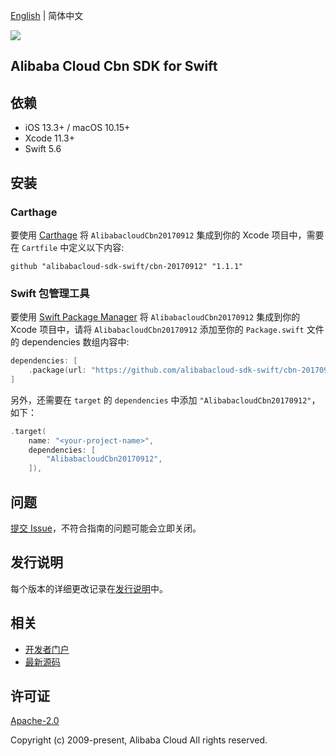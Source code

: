 [English](README.md) | 简体中文

![](https://aliyunsdk-pages.alicdn.com/icons/AlibabaCloud.svg)

## Alibaba Cloud Cbn SDK for Swift

## 依赖

- iOS 13.3+ / macOS 10.15+
- Xcode 11.3+
- Swift 5.6

## 安装

### Carthage

要使用 [Carthage](https://github.com/Carthage/Carthage) 将 `AlibabacloudCbn20170912` 集成到你的 Xcode 项目中，需要在 `Cartfile` 中定义以下内容:

```ogdl
github "alibabacloud-sdk-swift/cbn-20170912" "1.1.1"
```

### Swift 包管理工具

要使用 [Swift Package Manager](https://swift.org/package-manager/) 将 `AlibabacloudCbn20170912` 集成到你的 Xcode 项目中，请将 `AlibabacloudCbn20170912` 添加至你的 `Package.swift` 文件的 dependencies 数组内容中:

```swift
dependencies: [
    .package(url: "https://github.com/alibabacloud-sdk-swift/cbn-20170912.git", from: "1.1.1")
]
```

另外，还需要在 `target` 的 `dependencies` 中添加 `"AlibabacloudCbn20170912"`，如下：

```swift
.target(
    name: "<your-project-name>",
    dependencies: [
        "AlibabacloudCbn20170912",
    ]),
```

## 问题

[提交 Issue](https://github.com/alibabacloud-sdk-swift/cbn-20170912/issues/new)，不符合指南的问题可能会立即关闭。

## 发行说明

每个版本的详细更改记录在[发行说明](./ChangeLog.txt)中。

## 相关

* [开发者门户](https://next.api.aliyun.com/home)
* [最新源码](https://github.com/alibabacloud-sdk-swift/cbn-20170912)

## 许可证

[Apache-2.0](http://www.apache.org/licenses/LICENSE-2.0)

Copyright (c) 2009-present, Alibaba Cloud All rights reserved.
